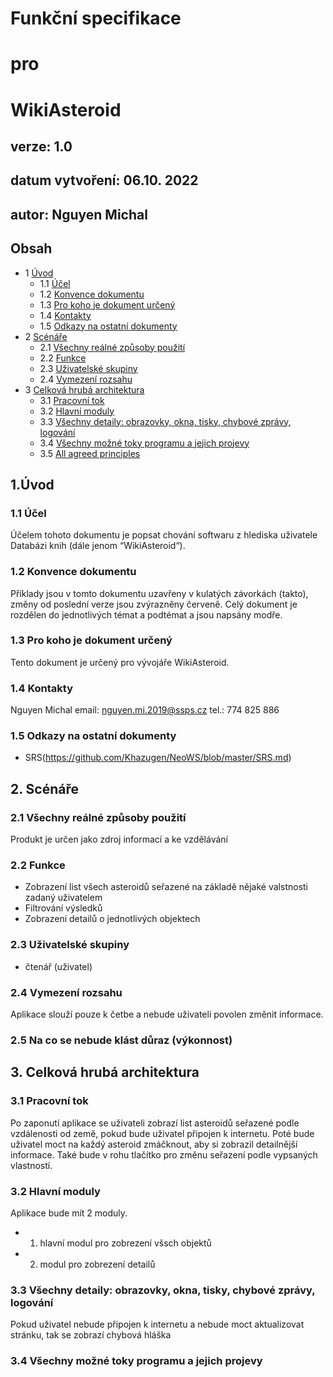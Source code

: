 # Funkční specifikace
# pro
# WikiAsteroid
## verze: 1.0
## datum vytvoření: 06.10. 2022
## autor: Nguyen Michal
## Obsah
* 1 [Úvod](#1úvod)
  * 1.1 [Účel](11-účel)
  * 1.2 [Konvence dokumentu](#12-konvence-dokumentu)
  * 1.3 [Pro koho je dokument určený](#13-pro-koho-je-dokument-určený)
  * 1.4 [Kontakty](#14-kontakty)
  * 1.5 [Odkazy na ostatní dokumenty](#15-odkazy-na-ostatní-dokumenty)
* 2 [Scénáře](#2-scénáře)
  * 2.1 [Všechny reálné způsoby použití](#21-všechny-reálné-způsoby-použití)
  * 2.2 [Funkce](#22-funkce)
  * 2.3 [Uživatelské skupiny](23-uživatelské-skupiny)
  * 2.4 [Vymezení rozsahu](#24-vymezení-rozsahu)
* 3 [Celková hrubá architektura](#3-celková-hrubá-architektura)
  * 3.1 [Pracovní tok](#31-pracovní-tok)
  * 3.2 [Hlavní moduly](32-hlavní-moduly)
  * 3.3 [Všechny detaily: obrazovky, okna, tisky, chybové zprávy, logování](#33-všechny-detaily-obrazovky-okna-tisky-chybové-zprávy-logování)
  * 3.4 [Všechny možné toky programu a jejich projevy](#34-all-possible-program-flows-and-their-manifestations)
  * 3.5 [All agreed principles](#34-všechny-možné-toky-programu-a-jejich-projevy)
## 1.Úvod
### 1.1 Účel
Účelem tohoto dokumentu je popsat chování softwaru z hlediska uživatele Databázi knih (dále jenom “WikiAsteroid“).
### 1.2 Konvence dokumentu
Příklady jsou v tomto dokumentu uzavřeny v kulatých závorkách (takto), změny od poslední verze jsou zvýrazněny červeně. Celý dokument je rozdělen do jednotlivých témat a podtémat a jsou napsány modře.
### 1.3 Pro koho je dokument určený
Tento dokument je určený pro vývojáře WikiAsteroid.  
### 1.4 Kontakty
Nguyen Michal
email: nguyen.mi.2019@ssps.cz
tel.: 774 825 886
### 1.5 Odkazy na ostatní dokumenty
- SRS(https://github.com/Khazugen/NeoWS/blob/master/SRS.md)
## 2. Scénáře
### 2.1 Všechny reálné způsoby použití
Produkt je určen jako zdroj informací a ke vzdělávání
### 2.2 Funkce
- Zobrazení list všech asteroidů seřazené na základě nějaké valstnosti zadaný uživatelem
- Filtrování výsledků
- Zobrazení detailů o jednotlivých objektech
### 2.3 Uživatelské skupiny
- čtenář (uživatel)
### 2.4 Vymezení rozsahu
Aplikace slouží pouze k četbe a nebude uživateli povolen změnit informace.
### 2.5 Na co se nebude klást důraz (výkonnost)

## 3. Celková hrubá architektura
### 3.1 Pracovní tok
Po zaponutí aplikace se uživateli zobrazí list asteroidů seřazené podle vzdálenosti od země, pokud bude uživatel připojen k internetu. Poté bude uživatel moct na každý asteroid zmáčknout, aby si zobrazil detailnější informace. Také bude v rohu tlačítko pro změnu seřazení podle vypsaných vlastností.
### 3.2 Hlavní moduly
Aplikace bude mít 2 moduly. 
- 1. hlavní modul pro zobrezení všsch objektů
- 2. modul pro zobrezení detailů
### 3.3 Všechny detaily: obrazovky, okna, tisky, chybové zprávy, logování
Pokud uživatel nebude připojen k internetu a nebude moct aktualizovat stránku, tak se zobrazí chybová hláška
### 3.4 Všechny možné toky programu a jejich projevy
  
